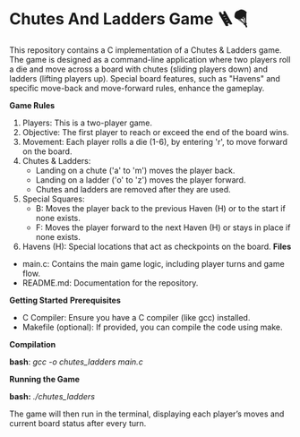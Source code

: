 # Chutes And Ladders Game 🪜🪂
This repository contains a C implementation of a Chutes & Ladders game. The game is designed as a command-line application where two players roll a die and move across a board with chutes (sliding players down) and ladders (lifting players up). Special board features, such as "Havens" and specific move-back and move-forward rules, enhance the gameplay.

**Game Rules**
1. Players: This is a two-player game.
2. Objective: The first player to reach or exceed the end of the board wins.
3. Movement: Each player rolls a die (1-6), by entering 'r', to move forward on the board.
4. Chutes & Ladders:
   * Landing on a chute ('a' to 'm') moves the player back.
   * Landing on a ladder ('o' to 'z') moves the player forward.
   * Chutes and ladders are removed after they are used.
5. Special Squares:
   * B: Moves the player back to the previous Haven (H) or to the start if none exists.
   * F: Moves the player forward to the next Haven (H) or stays in place if none exists.
6. Havens (H): Special locations that act as checkpoints on the board.
**Files**
* main.c: Contains the main game logic, including player turns and game flow.
* README.md: Documentation for the repository.

**Getting Started**
**Prerequisites**
* C Compiler: Ensure you have a C compiler (like gcc) installed.
* Makefile (optional): If provided, you can compile the code using make.
  
**Compilation**

**bash**: _gcc -o chutes_ladders main.c_

**Running the Game**

**bash:** _./chutes_ladders_

The game will then run in the terminal, displaying each player’s moves and current board status after every turn.
